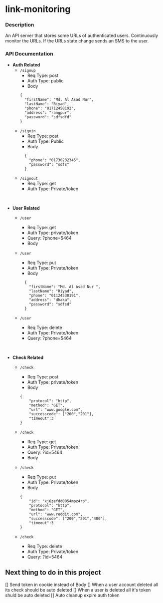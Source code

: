 # link-monitoring

### Description

An API server that stores some URLs of authenticated users. Continuously monitor the URLs. If the URLs state change sends an SMS to the user.

### API Documentation

- **Auth Related**
  - `/signup`
    - Req Type: post
    - Auth Type: public
    - Body
    ```
    {
      "firstName": "Md. Al Asad Nur",
      "lastName": "Riyad",
      "phone": "01712458192",
      "address": "rangpur",
      "password": "sdfsdfd"
    }
    ```
  - `/signin`
    - Req Type: post
    - Auth Type: Public
    - Body
    ```
      {
        "phone": "01730232345",
        "password": "sdfs"
      }
    ```
  - `/signout`
    - Req Type: get
    - Auth Type: Private/token

<br>

- **User Related**

  - `/user`

    - Req Type: get
    - Auth Type: private/token
    - Query: ?phone=5464
    - Body

  - `/user`
    - Req Type: put
    - Auth Type: Private/token
    - Body
    ```
      {
        "firstName": "Md. Al Asad Nur ",
        "lastName": "Riyad",
        "phone": "01124538191",
        "address": "dhaka",
        "password": "sdfsd"
      }
    ```
  - `/user`
    - Req Type: delete
    - Auth Type: Private/token
    - Query: ?phone=5464

<br>

- **Check Related**

  - `/check`

    - Req Type: post
    - Auth Type: private/token
    - Body

    ```
    {
        "protocol": "http",
        "method": "GET",
        "url": "www.google.com",
        "successcode": ["200","201"],
        "timeout":3
    }
    ```

  - `/check`
    - Req Type: get
    - Auth Type: Private/token
    - Query: ?id=5464
    - Body
  - `/check`

    - Req Type: put
    - Auth Type: Private/token
    - Body

    ```
    {
        "id": "xj6zefdd0054mpz4rp",
        "protocol": "http",
        "method": "GET",
        "url": "www.reddit.com",
        "successcode": ["200","201","400"],
        "timeout":3
    }
    ```

  - `/check`
    - Req Type: delete
    - Auth Type: Private/token
    - Query: ?id=5464

## Next thing to do in this project

[] Send token in cookie instead of Body
[] When a user account deleted all its check should be auto deleted
[] When a user is deleted all it's token shuld be auto deleted
[] Auto cleanup expire auth token
